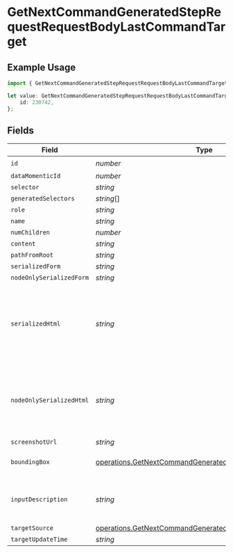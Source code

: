 # GetNextCommandGeneratedStepRequestRequestBodyLastCommandTarget

## Example Usage

```typescript
import { GetNextCommandGeneratedStepRequestRequestBodyLastCommandTarget } from "momentic/models/operations";

let value: GetNextCommandGeneratedStepRequestRequestBodyLastCommandTarget = {
    id: 230742,
};
```

## Fields

| Field                                                                                                                                  | Type                                                                                                                                   | Required                                                                                                                               | Description                                                                                                                            |
| -------------------------------------------------------------------------------------------------------------------------------------- | -------------------------------------------------------------------------------------------------------------------------------------- | -------------------------------------------------------------------------------------------------------------------------------------- | -------------------------------------------------------------------------------------------------------------------------------------- |
| `id`                                                                                                                                   | *number*                                                                                                                               | :heavy_check_mark:                                                                                                                     | N/A                                                                                                                                    |
| `dataMomenticId`                                                                                                                       | *number*                                                                                                                               | :heavy_minus_sign:                                                                                                                     | N/A                                                                                                                                    |
| `selector`                                                                                                                             | *string*                                                                                                                               | :heavy_minus_sign:                                                                                                                     | N/A                                                                                                                                    |
| `generatedSelectors`                                                                                                                   | *string*[]                                                                                                                             | :heavy_minus_sign:                                                                                                                     | N/A                                                                                                                                    |
| `role`                                                                                                                                 | *string*                                                                                                                               | :heavy_minus_sign:                                                                                                                     | N/A                                                                                                                                    |
| `name`                                                                                                                                 | *string*                                                                                                                               | :heavy_minus_sign:                                                                                                                     | N/A                                                                                                                                    |
| `numChildren`                                                                                                                          | *number*                                                                                                                               | :heavy_minus_sign:                                                                                                                     | N/A                                                                                                                                    |
| `content`                                                                                                                              | *string*                                                                                                                               | :heavy_minus_sign:                                                                                                                     | N/A                                                                                                                                    |
| `pathFromRoot`                                                                                                                         | *string*                                                                                                                               | :heavy_minus_sign:                                                                                                                     | N/A                                                                                                                                    |
| `serializedForm`                                                                                                                       | *string*                                                                                                                               | :heavy_minus_sign:                                                                                                                     | N/A                                                                                                                                    |
| `nodeOnlySerializedForm`                                                                                                               | *string*                                                                                                                               | :heavy_minus_sign:                                                                                                                     | N/A                                                                                                                                    |
| `serializedHtml`                                                                                                                       | *string*                                                                                                                               | :heavy_minus_sign:                                                                                                                     | pruned html including 1 neighbor and 1 layer of children. value for text inputs pruned.                                                |
| `nodeOnlySerializedHtml`                                                                                                               | *string*                                                                                                                               | :heavy_minus_sign:                                                                                                                     | outerHtml of the element without any children. value for text inputs pruned.                                                           |
| `screenshotUrl`                                                                                                                        | *string*                                                                                                                               | :heavy_minus_sign:                                                                                                                     | N/A                                                                                                                                    |
| `boundingBox`                                                                                                                          | [operations.GetNextCommandGeneratedStepRequestBoundingBox](../../models/operations/getnextcommandgeneratedsteprequestboundingbox.md)   | :heavy_minus_sign:                                                                                                                     | css pixel bounding box                                                                                                                 |
| `inputDescription`                                                                                                                     | *string*                                                                                                                               | :heavy_minus_sign:                                                                                                                     | the description that generated this cache                                                                                              |
| `targetSource`                                                                                                                         | [operations.GetNextCommandGeneratedStepRequestTargetSource](../../models/operations/getnextcommandgeneratedsteprequesttargetsource.md) | :heavy_minus_sign:                                                                                                                     | N/A                                                                                                                                    |
| `targetUpdateTime`                                                                                                                     | *string*                                                                                                                               | :heavy_minus_sign:                                                                                                                     | N/A                                                                                                                                    |